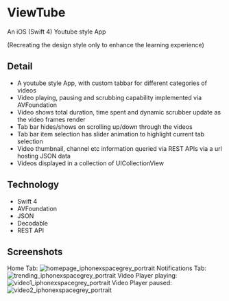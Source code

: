 # ViewTube
An iOS (Swift 4) Youtube style App 

(Recreating the design style only to enhance the learning experience)

## Detail
- A youtube style App, with custom tabbar for different categories of videos
- Video playing, pausing and scrubbing capability implemented via AVFoundation
- Video shows total duration, time spent and dynamic scrubber update as the video frames render
- Tab bar hides/shows on scrolling up/down through the videos
- Tab bar item selection has slider animation to highlight current tab selection
- Video thumbnail, channel etc information queried via REST APIs via a url hosting JSON data
- Videos displayed in a collection of UICollectionView

## Technology
- Swift 4
- AVFoundation
- JSON
- Decodable
- REST API


## Screenshots
Home Tab: ![homepage_iphonexspacegrey_portrait](https://user-images.githubusercontent.com/38988531/41017444-b3b174e2-6909-11e8-8117-119c6d2c9d55.png)
Notifications Tab: ![trending_iphonexspacegrey_portrait](https://user-images.githubusercontent.com/38988531/41017445-b3cba4fc-6909-11e8-87ba-8d1176267350.png)
Video Player playing: ![video1_iphonexspacegrey_portrait](https://user-images.githubusercontent.com/38988531/41017446-b3e25da0-6909-11e8-9f83-fb4fcccab414.png)
Video Player paused: ![video2_iphonexspacegrey_portrait](https://user-images.githubusercontent.com/38988531/41017447-b3f88e7c-6909-11e8-940a-5e4b86442332.png)
